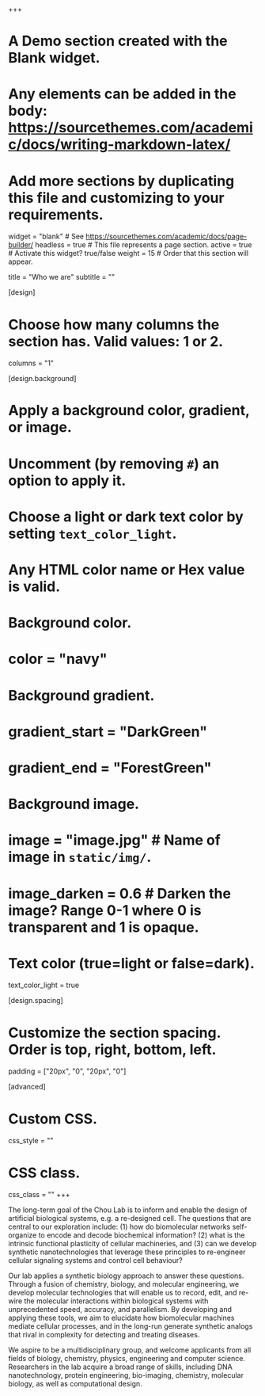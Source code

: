 +++
# A Demo section created with the Blank widget.
# Any elements can be added in the body: https://sourcethemes.com/academic/docs/writing-markdown-latex/
# Add more sections by duplicating this file and customizing to your requirements.

widget = "blank"  # See https://sourcethemes.com/academic/docs/page-builder/
headless = true  # This file represents a page section.
active = true  # Activate this widget? true/false
weight = 15  # Order that this section will appear.

title = "Who we are"
subtitle = ""

[design]
  # Choose how many columns the section has. Valid values: 1 or 2.
  columns = "1"

[design.background]
  # Apply a background color, gradient, or image.
  #   Uncomment (by removing `#`) an option to apply it.
  #   Choose a light or dark text color by setting `text_color_light`.
  #   Any HTML color name or Hex value is valid.

  # Background color.
  # color = "navy"
  
  # Background gradient.
  # gradient_start = "DarkGreen"
  # gradient_end = "ForestGreen"
  
  # Background image.
  # image = "image.jpg"  # Name of image in `static/img/`.
  # image_darken = 0.6  # Darken the image? Range 0-1 where 0 is transparent and 1 is opaque.

  # Text color (true=light or false=dark).
  text_color_light = true

[design.spacing]
  # Customize the section spacing. Order is top, right, bottom, left.
  padding = ["20px", "0", "20px", "0"]

[advanced]
 # Custom CSS. 
 css_style = ""
 
 # CSS class.
 css_class = ""
+++

The long-term goal of the Chou Lab is to inform and enable the design of artificial biological systems, e.g. a re-designed cell. The questions that are central to our exploration include: (1) how do biomolecular networks self-organize to encode and decode biochemical information? (2) what is the intrinsic functional plasticity of cellular machineries, and (3) can we develop synthetic nanotechnologies that leverage these principles to re-engineer cellular signaling systems and control cell behaviour?

Our lab applies a synthetic biology approach to answer these questions. Through a fusion of chemistry, biology, and molecular engineering, we develop molecular technologies that will enable us to record, edit, and re-wire the molecular interactions within biological systems with unprecedented speed, accuracy, and parallelism. By developing and applying these tools, we aim to elucidate how biomolecular machines mediate cellular processes, and in the long-run generate synthetic analogs that rival in complexity for detecting and treating diseases.

We aspire to be a multidisciplinary group, and welcome applicants from all fields of biology, chemistry, physics, engineering and computer science. Researchers in the lab acquire a broad range of skills, including DNA nanotechnology, protein engineering, bio-imaging, chemistry, molecular biology, as well as computational design.